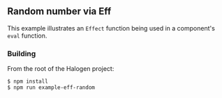 ## Random number via Eff

This example illustrates an `Effect` function being used in a component's `eval` function.

### Building

From the root of the Halogen project:

```
$ npm install
$ npm run example-eff-random
```
